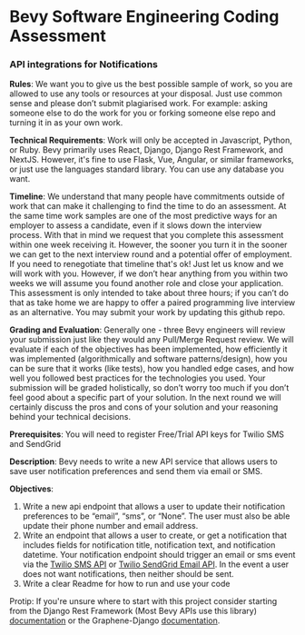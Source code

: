 # Bevy Software Engineering Coding Assessment
### API integrations for Notifications 

**Rules**: We want you to give us the best possible sample of work, so you are allowed to use any tools or resources at your disposal. Just use common sense and please don’t submit plagiarised work. For example: asking someone else to do the work for you or forking someone else repo and turning it in as your own work.

**Technical Requirements**: Work will only be accepted in Javascript, Python, or Ruby. Bevy primarily uses React, Django, Django Rest Framework, and NextJS. However, it's fine to use Flask, Vue, Angular, or similar frameworks, or just use the languages standard library. You can use any database you want.

**Timeline**: We understand that many people have commitments outside of work that can make it challenging to find the time to do an assessment. At the same time work samples are one of the most predictive ways for an employer to assess a candidate, even if it slows down the interview process. With that in mind we request that you complete this assessment within one week receiving it. However, the sooner you turn it in the sooner we can get to the next interview round and a potential offer of employment. If you need to renegotiate that timeline that's ok! Just let us know and we will work with you. However, if we don’t hear anything from you within two weeks we will assume you found another role and close your application. This assessment is only intended to take about three hours; if you can’t do that as take home we are happy to offer a paired programming live interview as an alternative. You may submit your work by updating this github repo.

**Grading and Evaluation**: Generally one - three Bevy engineers will review your submission just like they would any Pull/Merge Request review. We will evaluate if each of the objectives has been implemented, how efficiently it was implemented (algorithmically and software patterns/design), how you can be sure that it works (like tests), how you handled edge cases, and how well you followed best practices for the technologies you used. Your submission will be graded holistically, so don’t worry too much if you don’t feel good about a specific part of your solution. In the next round we will certainly discuss the pros and cons of your solution and your reasoning behind your technical decisions.

**Prerequisites**: You will need to register Free/Trial API keys for Twilio SMS and SendGrid

**Description**: Bevy needs to write a new API service that allows users to save user notification preferences and send them via email or SMS.

**Objectives**:
1. Write a new api endpoint that allows a user to update their notification preferences to be “email”, “sms”, or “None”. The user must also be able update their phone number and email address.
2. Write an endpoint that allows a user to create, or get a notification that includes fields for notification title, notification text, and notification datetime. 
Your notification endpoint should trigger an email or sms event via the [Twilio SMS API](https://www.twilio.com/docs/usage/api#send-an-sms-with-twilios-api) or [Twilio SendGrid Email API](https://www.twilio.com/sendgrid/email-api). In the event a user does not want notifications, then neither should be sent.
3. Write a clear Readme for how to run and use your code

Protip: If you're unsure where to start with this project consider starting from the Django Rest Framework (Most Bevy APIs use this library) [documentation](https://www.django-rest-framework.org/) or the Graphene-Django [documentation](https://docs.graphene-python.org/projects/django/en/latest/).
